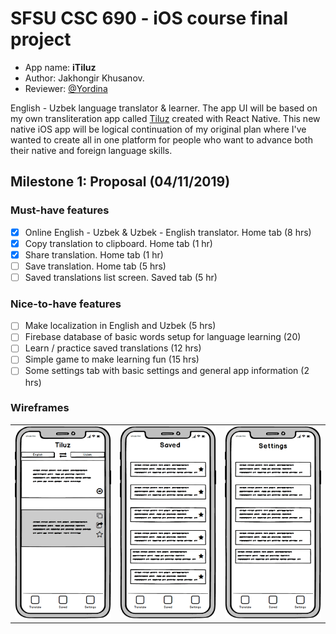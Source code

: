 # SFSU CSC 690 - iOS course final project

- App name: **iTiluz**
- Author: Jakhongir Khusanov.
- Reviewer: [@Yordina](https://github.com/yordina)

English - Uzbek language translator & learner. The app UI will be based on my own transliteration app called [Tiluz](https://github.com/jkhusanov/tiluz) created with React Native. This new native iOS app will be logical continuation of my original plan where I've wanted to create all in one platform for people who want to advance both their native and foreign language skills.

## Milestone 1: Proposal (04/11/2019)

### Must-have features

- [x] Online English - Uzbek & Uzbek - English translator. Home tab (8 hrs)
- [x] Copy translation to clipboard. Home tab (1 hr)
- [x] Share translation. Home tab (1 hr)
- [ ] Save translation. Home tab (5 hrs)
- [ ] Saved translations list screen. Saved tab (5 hr)

### Nice-to-have features

- [ ] Make localization in English and Uzbek (5 hrs)
- [ ] Firebase database of basic words setup for language learning (20)
- [ ] Learn / practice saved translations (12 hrs)
- [ ] Simple game to make learning fun (15 hrs)
- [ ] Some settings tab with basic settings and general app information (2 hrs)

### Wireframes

|                                                    |                                                |                                                   |
| :------------------------------------------------: | :--------------------------------------------: | :-----------------------------------------------: |
| <img width="250" src="./Wireframes/Translate.png"> | <img width="250" src="./Wireframes/Saved.png"> | <img width="250" src="./Wireframes/Settings.png"> |
